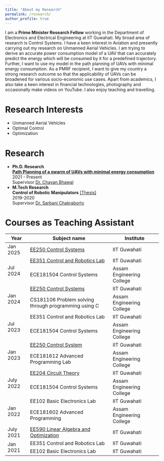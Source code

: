 ```yaml
---
title: "About my Research"
permalink: /research/
author_profile: true
---
```



I am a __Prime Minister Research Fellow__  working in the Department of Electronics and Electrical Engineering at IIT Guwahati. My broad area of research is Control Systems. I have a keen interest in Aviation and presently carrying out my research on Unmanned Aerial Vehicles. I am trying to derive an accurate power consumption model of a UAV that can accurately predict the energy which will be consumed by it for a predefined trajectory. Further, I want to use my model in the path planning of UAVs with minimal energy consumption.
As a PMRF recipient, I want to give my country a strong research outcome so that the applicability of UAVs can be broadened for various socio-economic use cases. Apart from academics, I also take a keen interest in financial technologies, photography and occasionally make videos on YouTube.
I also enjoy teaching and travelling.

Research Interests
==================
* Unmanned Aerial Vehicles
* Optimal Control
* Optimization


Research
==================
* __Ph.D. Research__ <br> <a href="https://iparaj.github.io/swarm" target="_blank" rel="noopener noreferrer">__Path Planning of a swarm of UAVs with minimal energy consumption__</a> <br> 2021 - Present<br>Supervisor <a href="https://chayanbhawal.github.io" target="_blank" rel="noopener noreferrer">Dr. Chayan Bhawal</a>
* __M.Tech Research__ <br> __Control of Robotic Manipulators__ <a href="https://iparaj.github.io/files/PARAJ-SMC-THESIS.pdf">[Thesis]</a><br>2019-2020 <br> Supervisor <a href="https://www.bitmesra.ac.in/Display_My_Profile_00983KKj893L?id=3nbaCCXy1FU28RmSW26F3w%253d%253d" target="_blank" rel="noopener noreferrer">Dr. Sarbani Chakraborty</a>



Courses as Teaching Assistant
==================

<table>
<thead>
  <tr>
    <th>Year</th>
    <th>Subject name</th>
    <th>Institute</th>
  </tr>
</thead>
<tbody>




<tr>
    <td>Jan 2025</td>
    <td><a href="https://chayanbhawal.github.io/EE250_2025" target="_blank" rel="noopener noreferrer">EE250 Control Systems</a></td>
<td>IIT Guwahati</td>
</tr>



<tr>
    <td rowspan="2">Jul 2024</td>
    <td><a href="https://chayanbhawal.github.io/EE351_2024" target="_blank" rel="noopener noreferrer">EE351 Control and Robotics Lab</a></td>
<td>IIT Guwahati</td>
</tr>
<tr>
    <td>ECE181504 Control Systems</td>
<td>Assam Engineering College</td>
</tr>





<tr>
    <td rowspan="2">Jan 2024</td>
    <td><a href="https://chayanbhawal.github.io/EE250_2024" target="_blank" rel="noopener noreferrer">EE250 Control Systems</a></td>
<td>IIT Guwahati</td>
</tr>
<tr>
    <td>CS181106 Problem solving through programming using C</td>
<td>Assam Engineering College</td>
</tr>




<tr>
    <td rowspan="2">Jul 2023</td>
    <td>EE351 Control and Robotics Lab</td>
<td>IIT Guwahati</td>
</tr>
<tr>
    <td>ECE181504 Control Systems</td>
<td>Assam Engineering College</td>
</tr>




<tr>
    <td rowspan="2">Jan 2023</td>
    <td><a href="https://chayanbhawal.github.io/EE250_2023">EE250 Control System</a></td>
<td>IIT Guwahati</td>
</tr>
<tr>
    <td>ECE181612 Advanced Programming Lab</td>
<td>Assam Engineering College</td>
</tr>

<tr>
    <td rowspan="2">July 2022</td>
    <td><a href="https://sites.google.com/view/sudarshanmukherjee/home/teaching/ee204_course">EE204 Circuit Theory</a></td>
<td>IIT Guwahati</td>
</tr>
<tr>
    <td>ECE181504 Control Systems</td>
<td>Assam Engineering College</td>
</tr>

<tr>
    <td rowspan="2">Jan 2022</td>
    <td>EE102 Basic Electronics Lab</td>
    <td>IIT Guwahati</td>
</tr>
<tr>
    <td>ECE181602 Advanced Programming</td>
<td>Assam Engineering College</td>
</tr>

<tr>
    <td>July 2021</td>
    <td><a href="https://chayanbhawal.github.io/EE590_2021">EE590 Linear Algebra and Optimization</a></td>
<td>IIT Guwahati</td>
</tr>


<tr>
    <td rowspan="2">Jan 2021</td>
    <td>EE351 Control and Robotics Lab</td>
<td>IIT Guwahati</td>
</tr>
<tr>
    <td>EE102 Basic Electronics Lab</td>
<td>IIT Guwahati</td>
</tr>
</tbody>
</table>

